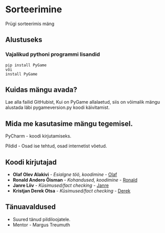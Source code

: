 # Sorteerimine

Prügi sorteerimis mäng

## Alustuseks

### Vajalikud pythoni programmi lisandid

```
pip install PyGame
või
install PyGame
```

## Kuidas mängu avada?

Lae alla failid GitHubist, Kui on PyGame allalaetud, siis on võimalik mängu alustada läbi pygameversion.py koodi käivitamist.

## Mida me kasutasime mängu tegemisel.

PyCharm - koodi kirjutamiseks.

Pildid - Osad ise tehtud, osad internetist võetud.

## Koodi kirjutajad

* **Olaf Olev Alakivi** - *Esialgne töö, koodimine* - [Olaf](https://github.com/OlafOlev)
* **Ronald Andero Õisman** - *Kohandused, koodimine* - [Ronald](https://github.com/RonaldAndero)
* **Janre Liiv** - *Küsimused/fact checking* - [Janre](https://github.com/J4nxx)
* **Kristjan Derek Otsa** - *Küsimused/fact checking* - [Derek](https://github.com/KristjanDerekITA21)


## Tänuavaldused

* Suured tänud pildiloojatele.
* Mentor - Margus Treumuth

